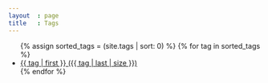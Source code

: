```yaml
---
layout  : page
title   : Tags
---
```

<ul class="tag-cloud">
{% assign sorted_tags = (site.tags | sort: 0) %}
{% for tag in sorted_tags %}
  <li>
    <a href="/tags/{{ tag[0] }}">
      {{ tag | first }} ({{ tag | last | size }})
    </a>
  </li>
{% endfor %}
</ul>
